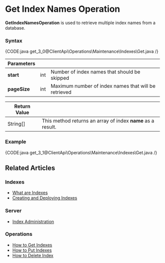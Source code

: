 # Get Index Names Operation

**GetIndexNamesOperation** is used to retrieve multiple index names from a database.

### Syntax

{CODE:java get_3_0@ClientApi\Operations\Maintenance\Indexes\Get.java /}

| Parameters | | |
| ------------- | ------------- | ----- |
| **start** | int | Number of index names that should be skipped |
| **pageSize** | int | Maximum number of index names that will be retrieved |

| Return Value | |
| ------------- | ----- |
| String[] | This method returns an array of index **name** as a result. |

### Example

{CODE:java get_3_1@ClientApi\Operations\Maintenance\Indexes\Get.java /}


## Related Articles

### Indexes

- [What are Indexes](../../../../indexes/what-are-indexes)
- [Creating and Deploying Indexes](../../../../indexes/creating-and-deploying)

### Server

- [Index Administration](../../../../server/administration/index-administration)

### Operations

- [How to Get Indexes](../../../../client-api/operations/maintenance/indexes/get-indexes)
- [How to Put Indexes](../../../../client-api/operations/maintenance/indexes/put-indexes)
- [How to Delete Index](../../../../client-api/operations/maintenance/indexes/delete-index)
